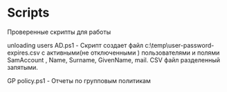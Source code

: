 # Scripts
Проверенные скрипты для работы

unloading users AD.ps1 - Скрипт создает файл c:\temp\user-password-expires.csv с активными(не отключенными ) пользователями и полями SamAccount , Name, Surname, GivenName, mail. CSV файл разделенный запятыми.

GP policy.ps1 - Отчеты по групповым политикам
 
